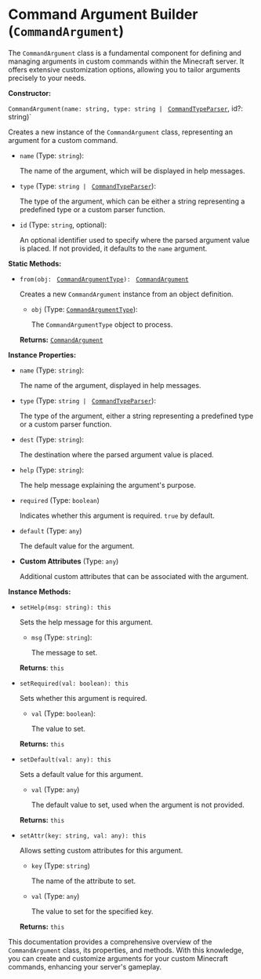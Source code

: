 # Command Argument Builder (`CommandArgument`)

The `CommandArgument` class is a fundamental component for defining and managing
arguments in custom commands within the Minecraft server. It offers extensive
customization options, allowing you to tailor arguments precisely to your needs.

**Constructor:**

`CommandArgument(name: string, type: string | ` [`CommandTypeParser`](./CommandTypeParser.md), id?: string)`

Creates a new instance of the `CommandArgument` class, representing an argument
for a custom command.

- `name` (Type: `string`):

  The name of the argument, which will be displayed in help messages.

- `type` (Type: `string | ` [`CommandTypeParser`](./CommandTypeParser.md)):

  The type of the argument, which can be either a string representing a
  predefined type or a custom parser function.

- `id` (Type: `string`, optional):

  An optional identifier used to specify where the parsed argument value is
  placed. If not provided, it defaults to the `name` argument.

**Static Methods:**

- `from(obj: ` [`CommandArgumentType`](./CommandArgumentType.md)`): ` [`CommandArgument`](./CommandArgument.md)

  Creates a new `CommandArgument` instance from an object definition.

  - `obj` (Type: [`CommandArgumentType`]( /CommandArgumentType.md)):

    The `CommandArgumentType` object to process.

  **Returns:** [`CommandArgument`](#)

**Instance Properties:**

- `name` (Type: `string`):

  The name of the argument, displayed in help messages.

- `type` (Type: `string | ` [`CommandTypeParser`](./CommandTypeParser.md)):

  The type of the argument, either a string representing a predefined type or a
  custom parser function.

- `dest` (Type: `string`):

  The destination where the parsed argument value is placed.

- `help` (Type: `string`):

  The help message explaining the argument's purpose.

- `required` (Type: `boolean`)

  Indicates whether this argument is required. `true` by default.

- `default` (Type: `any`)

  The default value for the argument.

- **Custom Attributes** (Type: `any`)

  Additional custom attributes that can be associated with the argument.

**Instance Methods:**

- `setHelp(msg: string): this`

  Sets the help message for this argument.

  - `msg` (Type: `string`):

    The message to set.

  **Returns**: `this`

- `setRequired(val: boolean): this`

  Sets whether this argument is required.

  - `val` (Type: `boolean`):

    The value to set.

  **Returns:** `this`

- `setDefault(val: any): this`

  Sets a default value for this argument.

  - `val` (Type: `any`)

    The default value to set, used when the argument is not provided.

  **Returns:** `this`

- `setAttr(key: string, val: any): this`

  Allows setting custom attributes for this argument.

  - `key` (Type: `string`)

    The name of the attribute to set.

  - `val` (Type: `any`)

    The value to set for the specified key.

  **Returns:** `this`

This documentation provides a comprehensive overview of the `CommandArgument`
class, its properties, and methods. With this knowledge, you can create and
customize arguments for your custom Minecraft commands, enhancing your server's
gameplay.
